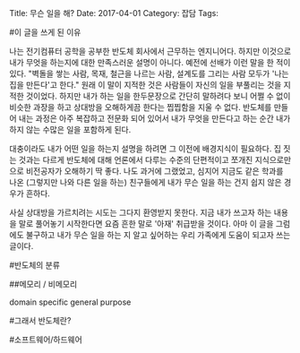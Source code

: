 Title: 무슨 일을 해?
Date: 2017-04-01 
Category: 잡담
Tags:

#이 글을 쓰게 된 이유

나는 전기컴퓨터 공학을 공부한 반도체 회사에서 근무하는 엔지니어다.
하지만 이것으로 내가 무엇을 하는지에 대한 만족스러운 설명이 아니다.
예전에 선배가 이런 말을 한 적이 있다.
"벽돌을 쌓는 사람, 목재, 철근을 나르는 사람, 설계도를 그리는 사람 모두가 '나는 집을 만든다'고 한다."
원래 이 말이 지적한 것은 사람들이 자신의 일을 부풀리는 것을 지적한 것이었다.
하지만 내가 하는 일을 한두문장으로 간단히 말하려다 보니 어쩔 수 없이 비슷한 과장을 하고 상대방을 오해하게끔 한다는 찝찝함을 지울 수 없다.
반도체를 만들어 내는 과정은 아주 복잡하고 전문화 되어 있어서 내가 무엇을 만든다고 하는 순간 내가 하지 않는 수많은 일을 포함하게 된다.

대충이라도 내가 어떤 일을 하는지 설명을 하려면 그 이전에 배경지식이 필요하다. 
집 짓는 것과는 다르게 반도체에 대해 언론에서 다루는 수준의 단편적이고 쪼개진 지식으로만으로 비전공자가 오해하기 딱 좋다. 나도 과거에 그랬었고, 심지어 지금도 같은 학과를 나온 (그렇지만 나와 다른 일을 하는) 친구들에게 내가 무슨 일을 하는 건지 쉽지 않은 경우가 흔하다.

사실 상대방을 가르치려는 시도는 그다지 환영받지 못한다.
지금 내가 쓰고자 하는 내용을 말로 풀어놓기 시작한다면 요즘 흔한 말로 '아재' 취급받을 것이다.
아마 이 글을 그럼에도 불구하고 내가 무슨 일을 하는 지 알고 싶어하는 우리 가족에게 도움이 되고자 쓰는 글이다.


#반도체의 분류

##메모리 / 비메모리

domain specific
general purpose



#그래서 반도체란?




#소프트웨어/하드웨어 










